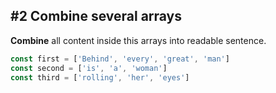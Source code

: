 ## #2 Combine several arrays

**Combine** all content inside this arrays into readable sentence.

```javascript
const first = ['Behind', 'every', 'great', 'man']
const second = ['is', 'a', 'woman']
const third = ['rolling', 'her', 'eyes']
```